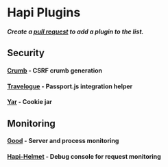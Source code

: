 # Hapi Plugins

***Create a [pull request](http://help.github.com/send-pull-requests/) to add a plugin to the list.***

## Security

#### [Crumb](https://npmjs.org/package/crumb) - CSRF crumb generation

#### [Travelogue](https://npmjs.org/package/travelogue) - Passport.js integration helper

#### [Yar](https://npmjs.org/package/yar) - Cookie jar


## Monitoring

#### [Good](https://npmjs.org/package/good) - Server and process monitoring

#### [Hapi-Helmet](https://npmjs.org/package/hapi-helmet) - Debug console for request monitoring  
